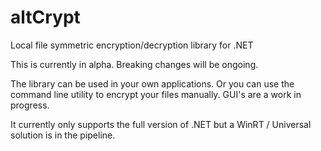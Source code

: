 # altCrypt
Local file symmetric encryption/decryption library for .NET

This is currently in alpha. Breaking changes will be ongoing.

The library can be used in your own applications.
Or you can use the command line utility to encrypt your files manually.
GUI's are a work in progress.

It currently only supports the full version of .NET but a WinRT / Universal solution is in the pipeline.
